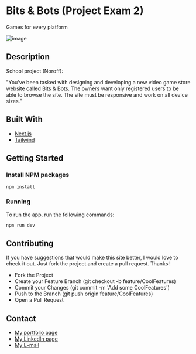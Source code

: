# Bits & Bots (Project Exam 2)

Games for every platform

![image](https://github.com/MariusHesby/mariushesby.github.io/blob/main/public/assets/images/project-exam-2.png)

## Description

School project (Noroff):

"You’ve been tasked with designing and developing a new video game store website called Bits & Bots. The owners want only registered users to be able to browse the site. The site must be responsive and work on all device sizes."

## Built With

- [Next.js](https://nextjs.org/)
- [Tailwind](https://tailwindcss.com/)

## Getting Started

### Install NPM packages

```
npm install
```

### Running

To run the app, run the following commands:

```bash
npm run dev
```

## Contributing

If you have suggestions that would make this site better, I would love to check it out. Just fork the project and create a pull request. Thanks!

- Fork the Project
- Create your Feature Branch (git checkout -b feature/CoolFeatures)
- Commit your Changes (git commit -m 'Add some CoolFeatures')
- Push to the Branch (git push origin feature/CoolFeatures)
- Open a Pull Request

## Contact

- [My portfolio page](https://portfolio-mariushesby.vercel.app/)
- [My LinkedIn page](https://www.linkedin.com/in/marius-hesby/)
- [My E-mail](mailto:marius.r.hesby@gmail.com)
